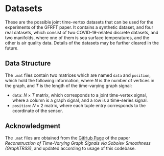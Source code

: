 # Datasets

These are the possible joint time-vertex datasets that can be used for the experiments of the GFRFT paper. It contains a synthetic dataset, and four real datasets, which consist of two COVID-19-related discrete datasets, and two manifolds, where one of them is sea surface temperatures, and the other is air quality data. Details of the datasets may be further cleared in the future.

## Data Structure

The `.mat` files contain two matrices which are named `data` and `position`, which hold the following information, where $N$ is the number of vertices in the graph, and $T$ is the length of the time-varying graph signal:

- `data`: $N\times T$ matrix, which corresponds to a joint time-vertex signal, where a column is a graph signal, and a row is a time-series signal.
- `position`: $N\times 2$ matrix, where each tuple entry corresponds to the coordinate of the sensor.

## Acknowledgment

The `.mat` files are obtained from the [GitHub Page](https://github.com/jhonygiraldo/GraphTRSS) of the paper _Reconstruction of Time-Varying Graph Signals via Sobolev Smoothness (GraphTRSS)_, and updated according to usage of this codebase.
